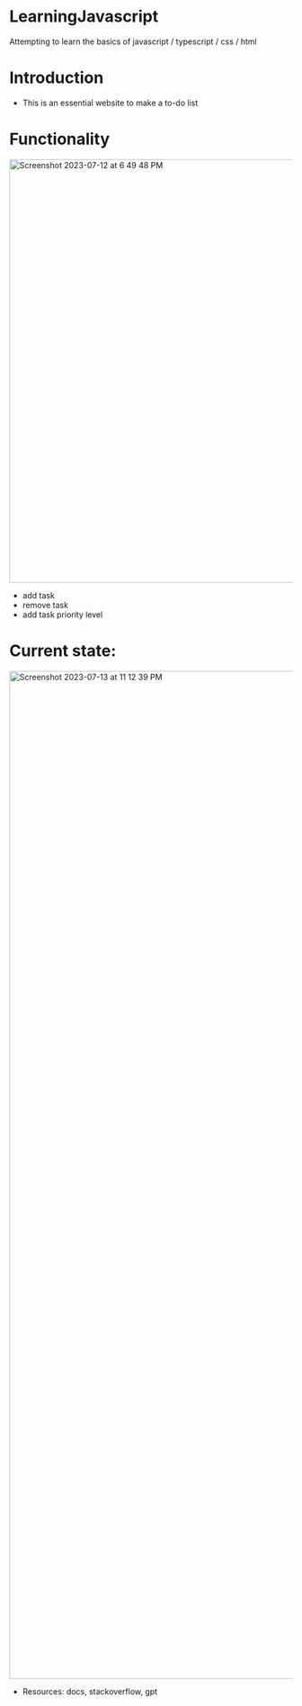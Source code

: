 # LearningJavascript
Attempting to learn the basics of javascript / typescript / css / html

# Introduction
- This is an essential website to make a to-do list 
# Functionality 

<img width="753" alt="Screenshot 2023-07-12 at 6 49 48 PM" src="https://github.com/LucasMazza42/To-Do-Website/assets/47802441/7a6a418e-507c-4108-a4d1-e7b5f9701c92">


- add task
- remove task
- add task priority level

# Current state: 
<img width="1792" alt="Screenshot 2023-07-13 at 11 12 39 PM" src="https://github.com/LucasMazza42/To-Do-Website/assets/47802441/1e0bc516-e52f-4b05-b992-f205d8c42529">



- Resources: docs, stackoverflow, gpt 
